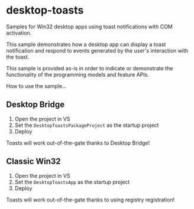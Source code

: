 # desktop-toasts
Samples for Win32 desktop apps using toast notifications with COM activation.

This sample demonstrates how a desktop app can display a toast notification and respond to events generated by the user's interaction with the toast. 

This sample is provided as-is in order to indicate or demonstrate the functionality of the programming models and feature APIs.

How to use the sample...

## Desktop Bridge

1. Open the project in VS
2. Set the `DesktopToastsPackageProject` as the startup project
3. Deploy

Toasts will work out-of-the-gate thanks to Desktop Bridge!

## Classic Win32

1. Open the project in VS
2. Set the `DesktopToastsApp` as the startup project
3. Deploy

Toasts will work out-of-the-gate thanks to using registry registration!
